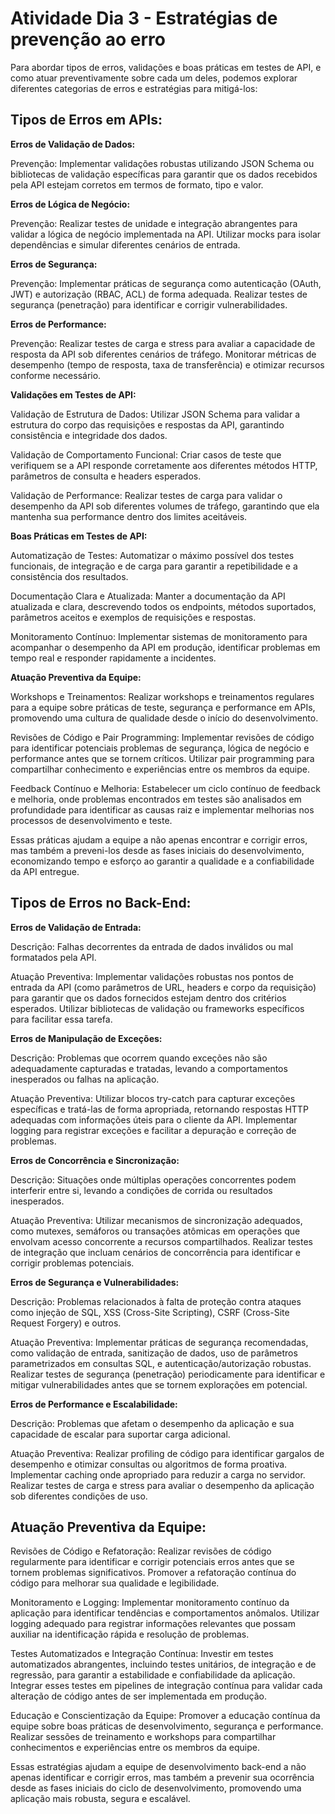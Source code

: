# Atividade Dia 3 - Estratégias de prevenção ao erro
Para abordar tipos de erros, validações e boas práticas em testes de API, e como atuar preventivamente sobre cada um deles, podemos explorar diferentes categorias de erros e estratégias para mitigá-los:

## Tipos de Erros em APIs:

**Erros de Validação de Dados:**

Prevenção: Implementar validações robustas utilizando JSON Schema ou bibliotecas de validação específicas para garantir que os dados recebidos pela API estejam corretos em termos de formato, tipo e valor.

**Erros de Lógica de Negócio:**

Prevenção: Realizar testes de unidade e integração abrangentes para validar a lógica de negócio implementada na API. Utilizar mocks para isolar dependências e simular diferentes cenários de entrada.

**Erros de Segurança:**

Prevenção: Implementar práticas de segurança como autenticação (OAuth, JWT) e autorização (RBAC, ACL) de forma adequada. Realizar testes de segurança (penetração) para identificar e corrigir vulnerabilidades.

**Erros de Performance:**

Prevenção: Realizar testes de carga e stress para avaliar a capacidade de resposta da API sob diferentes cenários de tráfego. Monitorar métricas de desempenho (tempo de resposta, taxa de transferência) e otimizar recursos conforme necessário.

**Validações em Testes de API:**

Validação de Estrutura de Dados: Utilizar JSON Schema para validar a estrutura do corpo das requisições e respostas da API, garantindo consistência e integridade dos dados.

Validação de Comportamento Funcional: Criar casos de teste que verifiquem se a API responde corretamente aos diferentes métodos HTTP, parâmetros de consulta e headers esperados.

Validação de Performance: Realizar testes de carga para validar o desempenho da API sob diferentes volumes de tráfego, garantindo que ela mantenha sua performance dentro dos limites aceitáveis.

**Boas Práticas em Testes de API:**

Automatização de Testes: Automatizar o máximo possível dos testes funcionais, de integração e de carga para garantir a repetibilidade e a consistência dos resultados.

Documentação Clara e Atualizada: Manter a documentação da API atualizada e clara, descrevendo todos os endpoints, métodos suportados, parâmetros aceitos e exemplos de requisições e respostas.

Monitoramento Contínuo: Implementar sistemas de monitoramento para acompanhar o desempenho da API em produção, identificar problemas em tempo real e responder rapidamente a incidentes.

**Atuação Preventiva da Equipe:**

Workshops e Treinamentos: Realizar workshops e treinamentos regulares para a equipe sobre práticas de teste, segurança e performance em APIs, promovendo uma cultura de qualidade desde o início do desenvolvimento.

Revisões de Código e Pair Programming: Implementar revisões de código para identificar potenciais problemas de segurança, lógica de negócio e performance antes que se tornem críticos. Utilizar pair programming para compartilhar conhecimento e experiências entre os membros da equipe.

Feedback Contínuo e Melhoria: Estabelecer um ciclo contínuo de feedback e melhoria, onde problemas encontrados em testes são analisados em profundidade para identificar as causas raiz e implementar melhorias nos processos de desenvolvimento e teste.

Essas práticas ajudam a equipe a não apenas encontrar e corrigir erros, mas também a preveni-los desde as fases iniciais do desenvolvimento, economizando tempo e esforço ao garantir a qualidade e a confiabilidade da API entregue.

## Tipos de Erros no Back-End:

**Erros de Validação de Entrada:**

Descrição: Falhas decorrentes da entrada de dados inválidos ou mal formatados pela API.

Atuação Preventiva: Implementar validações robustas nos pontos de entrada da API (como parâmetros de URL, headers e corpo da requisição) para garantir que os dados fornecidos estejam dentro dos critérios esperados. Utilizar bibliotecas de validação ou frameworks específicos para facilitar essa tarefa.

**Erros de Manipulação de Exceções:**

Descrição: Problemas que ocorrem quando exceções não são adequadamente capturadas e tratadas, levando a comportamentos inesperados ou falhas na aplicação.

Atuação Preventiva: Utilizar blocos try-catch para capturar exceções específicas e tratá-las de forma apropriada, retornando respostas HTTP adequadas com informações úteis para o cliente da API. Implementar logging para registrar exceções e facilitar a depuração e correção de problemas.

**Erros de Concorrência e Sincronização:**

Descrição: Situações onde múltiplas operações concorrentes podem interferir entre si, levando a condições de corrida ou resultados inesperados.

Atuação Preventiva: Utilizar mecanismos de sincronização adequados, como mutexes, semáforos ou transações atômicas em operações que envolvam acesso concorrente a recursos compartilhados. Realizar testes de integração que incluam cenários de concorrência para identificar e corrigir problemas potenciais.

**Erros de Segurança e Vulnerabilidades:**

Descrição: Problemas relacionados à falta de proteção contra ataques como injeção de SQL, XSS (Cross-Site Scripting), CSRF (Cross-Site Request Forgery) e outros.

Atuação Preventiva: Implementar práticas de segurança recomendadas, como validação de entrada, sanitização de dados, uso de parâmetros parametrizados em consultas SQL, e autenticação/autorização robustas. Realizar testes de segurança (penetração) periodicamente para identificar e mitigar vulnerabilidades antes que se tornem explorações em potencial.

**Erros de Performance e Escalabilidade:**

Descrição: Problemas que afetam o desempenho da aplicação e sua capacidade de escalar para suportar carga adicional.

Atuação Preventiva: Realizar profiling de código para identificar gargalos de desempenho e otimizar consultas ou algoritmos de forma proativa. Implementar caching onde apropriado para reduzir a carga no servidor. Realizar testes de carga e stress para avaliar o desempenho da aplicação sob diferentes condições de uso.

## Atuação Preventiva da Equipe:

Revisões de Código e Refatoração: Realizar revisões de código regularmente para identificar e corrigir potenciais erros antes que se tornem problemas significativos. Promover a refatoração contínua do código para melhorar sua qualidade e legibilidade.

Monitoramento e Logging: Implementar monitoramento contínuo da aplicação para identificar tendências e comportamentos anômalos. Utilizar logging adequado para registrar informações relevantes que possam auxiliar na identificação rápida e resolução de problemas.

Testes Automatizados e Integração Contínua: Investir em testes automatizados abrangentes, incluindo testes unitários, de integração e de regressão, para garantir a estabilidade e confiabilidade da aplicação. Integrar esses testes em pipelines de integração contínua para validar cada alteração de código antes de ser implementada em produção.

Educação e Conscientização da Equipe: Promover a educação contínua da equipe sobre boas práticas de desenvolvimento, segurança e performance. Realizar sessões de treinamento e workshops para compartilhar conhecimentos e experiências entre os membros da equipe.

Essas estratégias ajudam a equipe de desenvolvimento back-end a não apenas identificar e corrigir erros, mas também a prevenir sua ocorrência desde as fases iniciais do ciclo de desenvolvimento, promovendo uma aplicação mais robusta, segura e escalável.